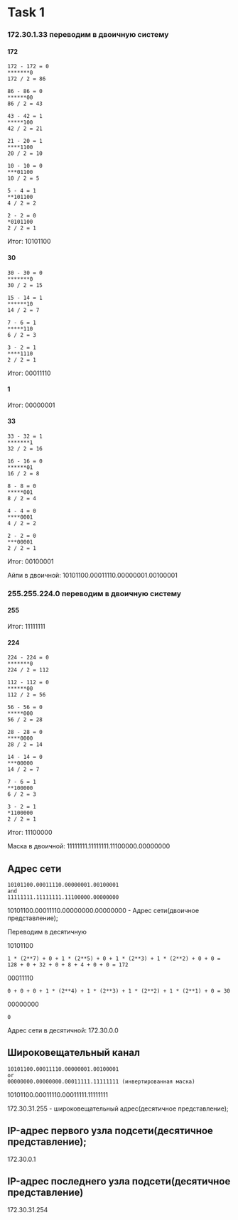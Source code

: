 # Task 1

### 172.30.1.33 переводим в двоичную систему

#### 172
```
172 - 172 = 0 
*******0
172 / 2 = 86

86 - 86 = 0
******00
86 / 2 = 43 

43 - 42 = 1
*****100
42 / 2 = 21

21 - 20 = 1
****1100
20 / 2 = 10

10 - 10 = 0
***01100
10 / 2 = 5

5 - 4 = 1
**101100
4 / 2 = 2

2 - 2 = 0
*0101100
2 / 2 = 1
```
Итог: 10101100

#### 30
```
30 - 30 = 0
*******0
30 / 2 = 15

15 - 14 = 1
******10
14 / 2 = 7

7 - 6 = 1
*****110
6 / 2 = 3

3 - 2 = 1
****1110
2 / 2 = 1
```
Итог: 00011110

#### 1

Итог: 00000001

#### 33
```
33 - 32 = 1
*******1
32 / 2 = 16

16 - 16 = 0
******01
16 / 2 = 8

8 - 8 = 0
*****001
8 / 2 = 4

4 - 4 = 0
****0001
4 / 2 = 2

2 - 2 = 0
***00001
2 / 2 = 1
```
Итог: 00100001


Айпи в двоичной: 10101100.00011110.00000001.00100001


### 255.255.224.0 переводим в двоичную систему

#### 255

Итог: 11111111

#### 224
```
224 - 224 = 0
*******0
224 / 2 = 112

112 - 112 = 0
******00
112 / 2 = 56

56 - 56 = 0
*****000
56 / 2 = 28

28 - 28 = 0
****0000
28 / 2 = 14

14 - 14 = 0
***00000
14 / 2 = 7

7 - 6 = 1
**100000
6 / 2 = 3

3 - 2 = 1
*1100000
2 / 2 = 1
```

Итог: 11100000

Маска в двоичной: 11111111.11111111.11100000.00000000

## Адрес сети
```
10101100.00011110.00000001.00100001
and
11111111.11111111.11100000.00000000
```
10101100.00011110.00000000.00000000 - Адрес сети(двоичное представление);

Переводим в десятичную

10101100
```
1 * (2**7) + 0 + 1 * (2**5) + 0 + 1 * (2**3) + 1 * (2**2) + 0 + 0 = 128 + 0 + 32 + 0 + 8 + 4 + 0 + 0 = 172
```

00011110
```
0 + 0 + 0 + 1 * (2**4) + 1 * (2**3) + 1 * (2**2) + 1 * (2**1) + 0 = 30
```

00000000
```
0
```

Адрес сети в десятичной: 172.30.0.0

## Широковещательный канал
```
10101100.00011110.00000001.00100001
or
00000000.00000000.00011111.11111111 (инвертированная маска)
```

10101100.00011110.00011111.11111111

172.30.31.255 - широковещательный адрес(десятичное представление);

## IP-адрес первого узла подсети(десятичное представление);
172.30.0.1 

## IP-адрес последнего узла подсети(десятичное представление)
172.30.31.254
